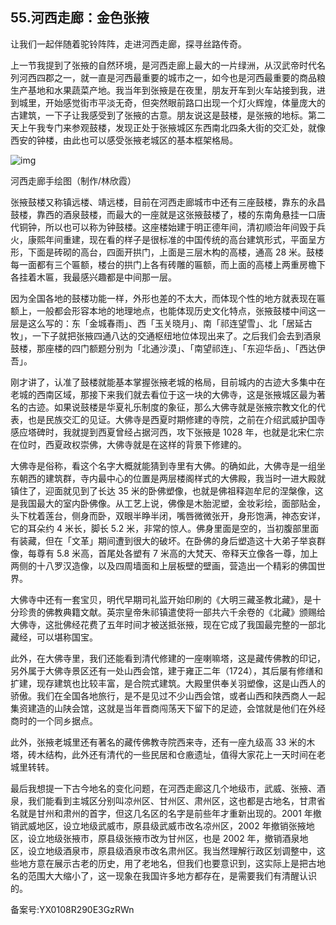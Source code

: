 ## 55.河西走廊：金色张掖
让我们一起伴随着驼铃阵阵，走进河西走廊，探寻丝路传奇。


上一节我提到了张掖的自然环境，是河西走廊上最大的一片绿洲，从汉武帝时代名列河西四郡之一，就一直是河西最重要的城市之一，如今也是河西最重要的商品粮生产基地和水果蔬菜产地。我当年到张掖是在夜里，朋友开车到火车站接到我，进到城里，开始感觉街市平淡无奇，但突然眼前路口出现一个灯火辉煌，体量庞大的古建筑，一下子让我感受到了张掖的古意。朋友说这是鼓楼，是张掖的地标。第二天上午我专门来参观鼓楼，发现正处于张掖城区东西南北四条大街的交汇处，就像西安的钟楼，由此也可以感受张掖老城区的基本框架格局。


![img](https://pic1.zhimg.com/v2-7ec3f2eb3becdc5c61a22ff356c5bea5.webp)

河西走廊手绘图（制作/林欣霞）


张掖鼓楼又称镇远楼、靖远楼，目前在河西走廊城市中还有三座鼓楼，靠东的永昌鼓楼，靠西的酒泉鼓楼，而最大的一座就是这张掖鼓楼了，楼的东南角悬挂一口唐代铜钟，所以也可以称为钟鼓楼。这座楼始建于明正德年间，清初顺治年间毁于兵火，康熙年间重建，现在看的样子是很标准的中国传统的高台建筑形式，平面呈方形，下面是砖砌的高台，四面开拱门，上面是三层木构的高楼，通高 28 米。鼓楼每一面都有三个匾额，楼台的拱门上各有砖雕的匾额，而上面的高楼上两重房檐下各挂着木匾，我最感兴趣都是中间那一层。


因为全国各地的鼓楼功能一样，外形也差的不太大，而体现个性的地方就表现在匾额上，一般都会形容本地的地理地点，也能体现历史文化特点，张掖鼓楼中间这一层是这么写的：东「金城春雨」、西「玉关晓月」、南「祁连望雪」、北「居延古牧」，一下子就把张掖四通八达的交通枢纽地位体现出来了。之后我们会去到酒泉鼓楼，那座楼的四门额题分别为「北通沙漠」、「南望祁连」、「东迎华岳」、「西达伊吾」。


刚才讲了，认准了鼓楼就能基本掌握张掖老城的格局，目前城内的古迹大多集中在老城的西南区域，那接下来我们就去看位于这一块的大佛寺，这是张掖城区最为著名的古迹。如果说鼓楼是华夏礼乐制度的象征，那么大佛寺就是张掖宗教文化的代表，也是民族交汇的见证。大佛寺是西夏时期修建的寺院，之前在介绍武威护国寺感应塔碑时，我就提到西夏曾经占据河西，攻下张掖是 1028 年，也就是北宋仁宗在位时，西夏政权崇佛，大佛寺就是在这样的背景下修建的。


大佛寺是俗称，看这个名字大概就能猜到寺里有大佛。的确如此，大佛寺是一组坐东朝西的建筑群，寺内最中心的位置是两层楼阁样式的大佛殿，我当时一进大殿就镇住了，迎面就见到了长达 35 米的卧佛塑像，也就是佛祖释迦牟尼的涅槃像，这是我国最大的室内卧佛像。从工艺上说，佛像是木胎泥塑，金妆彩绘，面部贴金，头下枕着莲台，侧身而卧，双眼半睁半闭，嘴唇微微张开，身形饱满，神态安详，它的耳朵约 4 米长，脚长 5.2 米，非常的惊人。佛身里面是空的，当初腹部里面有装藏，但在「文革」期间遭到很大的破坏。在卧佛的身后塑造这十大弟子举哀群像，每尊有 5.8 米高，首尾处各塑有 7 米高的大梵天、帝释天立像各一尊，加上两侧的十八罗汉造像，以及四周墙面和上层板壁的壁画，营造出一个精彩的佛国世界。


大佛寺中还有一套宝贝，明代早期司礼监开始印刷的《大明三藏圣教北藏》，是十分珍贵的佛教典籍文献。英宗皇帝朱祁镇遣使将一部共六千余卷的《北藏》颁赐给大佛寺，这批佛经花费了五年时间才被送抵张掖，现在它成了我国最完整的一部北藏经，可以堪称国宝。


此外，在大佛寺里，我们还能看到清代修建的一座喇嘛塔，这是藏传佛教的印记，另外属于大佛寺景区还有一处山西会馆，建于雍正二年（1724），其后屡有修缮和扩建，现存建筑也比较丰富，是合院式建筑。大殿里供奉关羽塑像，这是山西人的骄傲。我们在全国各地旅行，是不是见过不少山西会馆，或者山西和陕西商人一起集资建造的山陕会馆，这就是当年晋商闯荡天下留下的足迹，会馆就是他们在外经商时的一个同乡据点。


此外，张掖老城里还有著名的藏传佛教寺院西来寺，还有一座九级高 33 米的木塔，砖木结构，此外还有清代的一些民居和仓廒遗址，值得大家花上一天时间在老城里转转。


最后我想提一下古今地名的变化问题，在河西走廊这几个地级市，武威、张掖、酒泉，我们能看到主城区分别叫凉州区、甘州区、肃州区，这也都是古地名，甘肃省名就是甘州和肃州的首字，但这几名区的名字是前些年才重新出现的。2001 年撤销武威地区，设立地级武威市，原县级武威市改名凉州区，2002 年撤销张掖地区，设立地级张掖市，原县级张掖市改为甘州区，也是 2002 年，撤销酒泉地区，设立地级酒泉市，原县级酒泉市改名肃州区。我当然理解行政区划调整中，这些地方意在展示古老的历史，用了老地名，但我们也要意识到，这实际上是把古地名的范围大大缩小了，这一现象在我国许多地方都存在，是需要我们有清醒认识的。


备案号:YX0108R290E3GzRWn

